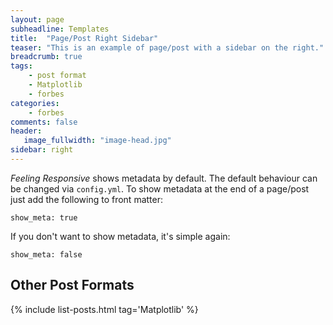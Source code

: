 ```yaml
---
layout: page
subheadline: Templates
title:  "Page/Post Right Sidebar"
teaser: "This is an example of page/post with a sidebar on the right."
breadcrumb: true
tags:
    - post format
    - Matplotlib
    - forbes
categories:
    - forbes
comments: false
header:
   image_fullwidth: "image-head.jpg"
sidebar: right
---
```

*Feeling Responsive* shows metadata by default. The default behaviour can be changed via `config.yml`. To show metadata at the end of a page/post just add the following to front matter:
<!--more-->

~~~
show_meta: true
~~~

If you don't want to show metadata, it's simple again:

~~~
show_meta: false
~~~


## Other Post Formats
<!-- {: .t60 } -->
{% include list-posts.html tag='Matplotlib' %}

